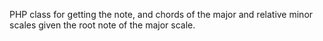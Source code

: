 PHP class for getting the note, and chords of the major and relative minor scales given the root note of the major scale.